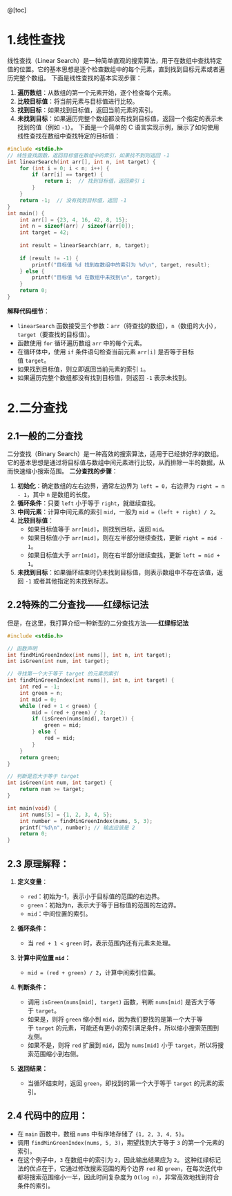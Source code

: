 @[toc]
# 1.线性查找
线性查找（Linear Search）是一种简单直观的搜索算法，用于在数组中查找特定值的位置。它的基本思想是逐个检查数组中的每个元素，直到找到目标元素或者遍历完整个数组。
下面是线性查找的基本实现步骤：
1. **遍历数组**：从数组的第一个元素开始，逐个检查每个元素。
2. **比较目标值**：将当前元素与目标值进行比较。
3. **找到目标**：如果找到目标值，返回当前元素的索引。
4. **未找到目标**：如果遍历完整个数组都没有找到目标值，返回一个指定的表示未找到的值（例如 `-1`）。
下面是一个简单的 C 语言实现示例，展示了如何使用线性查找在数组中查找特定的目标值：
```c
#include <stdio.h>
// 线性查找函数，返回目标值在数组中的索引，如果找不到则返回 -1
int linearSearch(int arr[], int n, int target) {
    for (int i = 0; i < n; i++) {
        if (arr[i] == target) {
            return i;  // 找到目标值，返回索引 i
        }
    }
    return -1;  // 没有找到目标值，返回 -1
}
int main() {
    int arr[] = {23, 4, 16, 42, 8, 15};
    int n = sizeof(arr) / sizeof(arr[0]);
    int target = 42;
    
    int result = linearSearch(arr, n, target);
    
    if (result != -1) {
        printf("目标值 %d 找到在数组中的索引为 %d\n", target, result);
    } else {
        printf("目标值 %d 在数组中未找到\n", target);
    } 
    return 0;
}

```
**解释代码细节**：
- `linearSearch` 函数接受三个参数：`arr`（待查找的数组），`n`（数组的大小），`target`（要查找的目标值）。
- 函数使用 `for` 循环遍历数组 `arr` 中的每个元素。
- 在循环体中，使用 `if` 条件语句检查当前元素 `arr[i]` 是否等于目标值 `target`。
- 如果找到目标值，则立即返回当前元素的索引 `i`。
- 如果遍历完整个数组都没有找到目标值，则返回 `-1` 表示未找到。
# 2.二分查找
## 2.1一般的二分查找
二分查找（Binary Search）是一种高效的搜索算法，适用于已经排好序的数组。它的基本思想是通过将目标值与数组中间元素进行比较，从而排除一半的数据，从而快速缩小搜索范围。
**二分查找的步骤**：
1. **初始化**：确定数组的左右边界，通常左边界为 `left = 0`，右边界为 `right = n - 1`，其中 `n` 是数组的长度。
2. **循环条件**：只要 `left` 小于等于 `right`，就继续查找。
3. **中间元素**：计算中间元素的索引 `mid`，一般为 `mid = (left + right) / 2`。
4. **比较目标值**：
    - 如果目标值等于 `arr[mid]`，则找到目标，返回 `mid`。
    - 如果目标值小于 `arr[mid]`，则在左半部分继续查找，更新 `right = mid - 1`。
    - 如果目标值大于 `arr[mid]`，则在右半部分继续查找，更新 `left = mid + 1`。
5. **未找到目标**：如果循环结束时仍未找到目标值，则表示数组中不存在该值，返回 `-1` 或者其他指定的未找到标志。
## 2.2特殊的二分查找——红绿标记法
但是，在这里，我打算介绍一种新型的二分查找方法——**红绿标记法**
```c
#include <stdio.h>

// 函数声明
int findMinGreenIndex(int nums[], int n, int target);
int isGreen(int num, int target);

// 寻找第一个大于等于 target 的元素的索引
int findMinGreenIndex(int nums[], int n, int target) {
    int red = -1;
    int green = n;
    int mid = 0;
    while (red + 1 < green) {
        mid = (red + green) / 2;
        if (isGreen(nums[mid], target)) {
            green = mid;
        } else {
            red = mid;
        }
    }
    return green;
}

// 判断是否大于等于 target
int isGreen(int num, int target) {
    return num >= target;
}

int main(void) {
    int nums[5] = {1, 2, 3, 4, 5};
    int number = findMinGreenIndex(nums, 5, 3);
    printf("%d\n", number); // 输出应该是 2
    return 0;
}

```
## 2.3 原理解释：
1. **定义变量**：
    - `red`：初始为-1，表示小于目标值的范围的右边界。
    - `green`：初始为n，表示大于等于目标值的范围的左边界。
    - `mid`：中间位置的索引。
2. **循环条件：**
    - 当 `red + 1 < green` 时，表示范围内还有元素未处理。
3. **计算中间位置 `mid`：**
    
    - `mid = (red + green) / 2`，计算中间索引位置。
4. **判断条件：**
    - 调用 `isGreen(nums[mid], target)` 函数，判断 `nums[mid]` 是否大于等于 `target`。
    - 如果是，则将 `green` 缩小到 `mid`，因为我们要找的是第一个大于等于 `target` 的元素，可能还有更小的索引满足条件，所以缩小搜索范围到左侧。
    - 如果不是，则将 `red` 扩展到 `mid`，因为 `nums[mid]` 小于 `target`，所以将搜索范围缩小到右侧。
5. **返回结果：**
    - 当循环结束时，返回 `green`，即找到的第一个大于等于 `target` 的元素的索引。

## 2.4  代码中的应用：

- 在 `main` 函数中，数组 `nums` 中有序地存储了 `{1, 2, 3, 4, 5}`。
- 调用 `findMinGreenIndex(nums, 5, 3)`，期望找到大于等于 `3` 的第一个元素的索引。
- 在这个例子中，`3` 在数组中的索引为 `2`，因此输出结果应为 `2`。
这种红绿标记法的优点在于，它通过修改搜索范围的两个边界 `red` 和 `green`，在每次迭代中都将搜索范围缩小一半，因此时间复杂度为 `O(log n)`，非常高效地找到符合条件的索引。